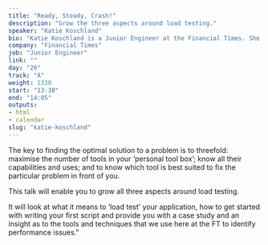 ```yaml
---
title: "Ready, Steady, Crash!"
description: "Grow the three aspects around load testing."
speaker: "Katie Koschland"
bio: "Katie Koschland is a Junior Engineer at the Financial Times. She is currently working in the Internal Products team building tools for employees of the company. Prior to the FT, she studied Actuarial Maths at university and attended a coding bootcamp called Makers Academy. She is passionate about problem solving and you can find her sharing her thoughts on Twitter at @KKoschland."
company: "Financial Times"
job: "Junior Engineer"
link: ""
day: "26"
track: "A"
weight: 1330
start: "13:30"
end: "14:05"
outputs:
- html
- calendar
slug: "katie-koschland"
---
```


The key to finding the optimal solution to a problem is to threefold: maximise the number of tools in your ‘personal tool box’; know all their capabilities and uses; and to know which tool is best suited to fix the particular problem in front of you.

This talk will enable you to grow all three aspects around load testing.

It will look at what it means to ‘load test’ your application, how to get started with writing your first script and provide you with a case study and an insight as to the tools and techniques that we use here at the FT to identify performance issues."

